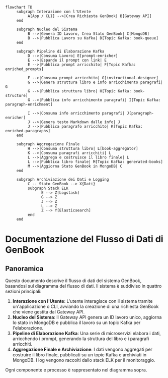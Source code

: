 ```mermaid
flowchart TD
     subgraph Interazione con l'Utente
          A[App / CLI] -->|Crea Richiesta GenBook| B[Gateway API]
     end

     subgraph Nucleo del Sistema
          B -->|Genera ID Lavoro, Crea Stato GenBook| C[MongoDB]
          B -->|Pubblica Lavoro su Kafka| D[Topic Kafka: book-queue]
     end

     subgraph Pipeline di Elaborazione Kafka
          D -->|Consuma Lavoro| E[prompt-enricher]
          E -->|Espande il prompt con link| E
          E -->|Pubblica prompt arricchito| F[Topic Kafka: enriched_prompts]

          F -->|Consuma prompt arricchito| G[instructional-designer]
          G -->|Genera struttura libro e info arricchimento paragrafi| G
          G -->|Pubblica struttura libro| H[Topic Kafka: book-structure]
          G -->|Pubblica info arricchimento paragrafi| I[Topic Kafka: paragraph-enrichment]

          I -->|Consuma info arricchimento paragrafi| J[paragraph-enricher]
          J -->|Genera testo Markdown dalle info| J
          J -->|Pubblica paragrafo arricchito| K[Topic Kafka: enriched-paragraphs]
     end

     subgraph Aggregazione Finale
          H -->|Consuma struttura libro| L[book-aggregator]
          K -->|Consuma paragrafi arricchiti| L
          L -->|Aggrega e costruisce il libro finale| L
          L -->|Pubblica libro finale| M[Topic Kafka: generated-books]
          M -->|Aggiorna Stato GenBook in MongoDB| C
     end

     subgraph Archiviazione dei Dati e Logging
          C -- Stato GenBook --> X{Dati}
          subgraph Stack ELK
                E --> Z[Logstash]
                G --> Z
                J --> Z
                L --> Z
                Z --> Y[Elasticsearch]
          end
     end
```

# Documentazione del Flusso di Dati di GenBook

## Panoramica

Questo documento descrive il flusso di dati del sistema GenBook, basandosi sul diagramma del flusso di dati. Il sistema è suddiviso in quattro sezioni principali:

1. **Interazione con l'Utente**: L'utente interagisce con il sistema tramite un'applicazione o CLI, avviando la creazione di una richiesta GenBook che viene gestita dal Gateway API.
2. **Nucleo del Sistema**: Il Gateway API genera un ID lavoro unico, aggiorna lo stato in MongoDB e pubblica il lavoro su un topic Kafka per l'elaborazione.
3. **Pipeline di Elaborazione Kafka**: Una serie di microservizi elabora i dati, arricchendo i prompt, generando la struttura del libro e i paragrafi arricchiti.
4. **Aggregazione Finale e Archiviazione**: I dati vengono aggregati per costruire il libro finale, pubblicati su un topic Kafka e archiviati in MongoDB. I log vengono raccolti dallo stack ELK per il monitoraggio.

Ogni componente e processo è rappresentato nel diagramma sopra.
